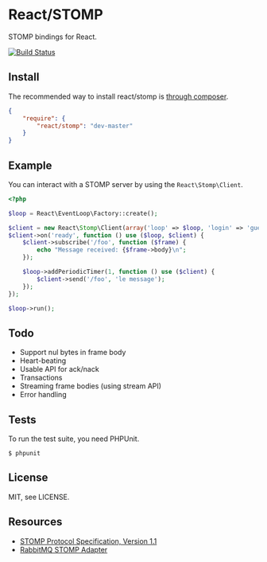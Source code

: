 # React/STOMP

STOMP bindings for React.

[![Build Status](https://secure.travis-ci.org/react-php/stomp.png?branch=master)](http://travis-ci.org/react-php/stomp)

## Install

The recommended way to install react/stomp is [through composer](http://getcomposer.org).

```JSON
{
    "require": {
        "react/stomp": "dev-master"
    }
}
```

## Example

You can interact with a STOMP server by using the `React\Stomp\Client`.

```php
<?php

$loop = React\EventLoop\Factory::create();

$client = new React\Stomp\Client(array('loop' => $loop, 'login' => 'guest', 'passcode' => 'guest'));
$client->on('ready', function () use ($loop, $client) {
    $client->subscribe('/foo', function ($frame) {
        echo "Message received: {$frame->body}\n";
    });

    $loop->addPeriodicTimer(1, function () use ($client) {
        $client->send('/foo', 'le message');
    });
});

$loop->run();
```

## Todo

* Support nul bytes in frame body
* Heart-beating
* Usable API for ack/nack
* Transactions
* Streaming frame bodies (using stream API)
* Error handling

## Tests

To run the test suite, you need PHPUnit.

    $ phpunit

## License

MIT, see LICENSE.

## Resources

* [STOMP Protocol Specification, Version 1.1](http://stomp.github.com/stomp-specification-1.1.html)
* [RabbitMQ STOMP Adapter](http://www.rabbitmq.com/stomp.html)
